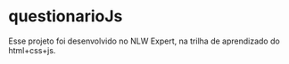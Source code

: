 # questionarioJs
Esse projeto foi desenvolvido no NLW Expert, na trilha de aprendizado do html+css+js.
